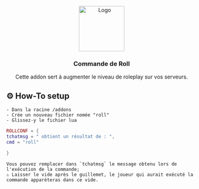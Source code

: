 <br />
<div align="center">
  <a href="https://github.com/nathack-dev/gmod-rp-roll">
    <img src="présentation.png" alt="Logo" width="120" height="120">
  </a>

  <h3 align="center">Commande de Roll</h3>

  <p align="center">
Cette addon sert à augmenter le niveau de roleplay sur vos serveurs.
    
<br/>
</div>

    
## ⚙️ How-To setup 
    - Dans la racine /addons
    - Crée un nouveau fichier nomée "roll"
    - Glissez-y le fichier lua
    
 ```lua
ROLLCONF = { 
tchatmsg = " obtient un résultat de : ",
cmd = "roll"

}
```
    Vous pouvez remplacer dans `tchatmsg` le message obtenu lors de l'exécution de la commande;
    ⚠️ Laisser le vide après le guillemet, le joueur qui aurait exécuté la commande apparéteras dans ce vide.
